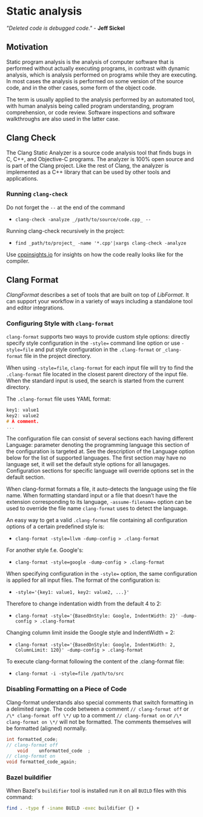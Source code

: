 # Static analysis

_"Deleted code is debugged code."_ - **Jeff Sickel**

## **Motivation**

Static program analysis is the analysis of computer software that is performed without actually executing programs, in contrast with dynamic analysis, which is analysis performed on programs while they are executing. In most cases the analysis is performed on some version of the source code, and in the other cases, some form of the object code.

The term is usually applied to the analysis performed by an automated tool, with human analysis being called program understanding, program comprehension, or code review. Software inspections and software walkthroughs are also used in the latter case.

## **Clang Check**

The Clang Static Analyzer is a source code analysis tool that finds bugs in C, C++, and Objective-C programs. The analyzer is 100% open source and is part of the Clang project. Like the rest of Clang, the analyzer is implemented as a C++ library that can be used by other tools and applications.

### **Running `clang-check`**

Do not forget the `--` at the end of the command

* `clang-check -analyze _/path/to/source/code.cpp_ --`

Running clang-check recursively in the project:

* `find _path/to/project_ -name '*.cpp'|xargs clang-check -analyze`

Use [cppinsights.io](https://cppinsights.io) for insights on how the code really looks like for the compiler.

## **Clang Format**

_ClangFormat_ describes a set of tools that are built on top of _LibFormat_. It can support your workflow in a variety of ways including a standalone tool and editor integrations.

### **Configuring Style with `clang-format`**

`clang-format` supports two ways to provide custom style options: directly specify style configuration in the `-style=` command line option or use `-style=file` and put style configuration in the `.clang-format` or `_clang-format` file in the project directory.

When using `-style=file`, `clang-format` for each input file will try to find the `.clang-format` file located in the closest parent directory of the input file. When the standard input is used, the search is started from the current directory.

The `.clang-format` file uses YAML format:

```cpp
key1: value1
key2: value2
# A comment.
...
```

The configuration file can consist of several sections each having different Language: parameter denoting the programming language this section of the configuration is targeted at. See the description of the Language option below for the list of supported languages. The first section may have no language set, it will set the default style options for all lanugages. Configuration sections for specific language will override options set in the default section.

When clang-format formats a file, it auto-detects the language using the file name. When formatting standard input or a file that doesn’t have the extension corresponding to its language, `-assume-filename=` option can be used to override the file name `clang-format` uses to detect the language.

An easy way to get a valid `.clang-format` file containing all configuration options of a certain predefined style is:

* `clang-format -style=llvm -dump-config > .clang-format`

For another style f.e. Google's:

* `clang-format -style=google -dump-config > .clang-format`

When specifying configuration in the `-style=` option, the same configuration is applied for all input files. The format of the configuration is:

* `-style='{key1: value1, key2: value2, ...}'`

Therefore to change indentation width from the default 4 to 2:

* `clang-format -style='{BasedOnStyle: Google, IndentWidth: 2}' -dump-config > .clang-format`

Changing column limit inside the Google style and IndentWidth = 2:

* `clang-format -style='{BasedOnStyle: Google, IndentWidth: 2, ColumnLimit: 120}' -dump-config > .clang-format`

To execute clang-format following the content of the .clang-format file:

* `clang-format -i -style=file /path/to/src`

### **Disabling Formatting on a Piece of Code**

Clang-format understands also special comments that switch formatting in a delimited range. The code between a comment `// clang-format off` or `/\* clang-format off \*/` up to a comment `// clang-format on` or `/\* clang-format on \*/` will not be formatted. The comments themselves will be formatted (aligned) normally.

```cpp
int formatted_code;
// clang-format off
    void    unformatted_code  ;
// clang-format on
void formatted_code_again;
```

### Bazel buildifier

When Bazel's `buildifier` tool is installed run it on all `BUILD` files with this command:

```bash
find . -type f -iname BUILD -exec buildifier {} +
```

